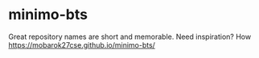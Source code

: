 # minimo-bts
Great repository names are short and memorable. Need inspiration? How 
https://mobarok27cse.github.io/minimo-bts/
